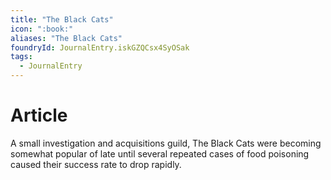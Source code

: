 ```yaml
---
title: "The Black Cats"
icon: ":book:"
aliases: "The Black Cats"
foundryId: JournalEntry.iskGZQCsx4SyOSak
tags:
  - JournalEntry
---
```



# Article
A small investigation and acquisitions guild, The Black Cats were becoming somewhat popular of late until several repeated cases of food poisoning caused their success rate to drop rapidly.